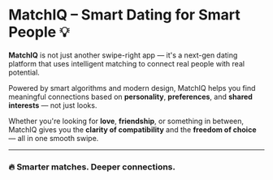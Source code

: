 # MatchIQ – Smart Dating for Smart People 💡

**MatchIQ** is not just another swipe-right app — it's a next-gen dating platform that uses intelligent matching to connect real people with real potential.

Powered by smart algorithms and modern design, MatchIQ helps you find meaningful connections based on **personality**, **preferences**, and **shared interests** — not just looks.

Whether you're looking for **love**, **friendship**, or something in between, MatchIQ gives you the **clarity of compatibility** and the **freedom of choice** — all in one smooth swipe.

---

### 🔥 Smarter matches. Deeper connections.
